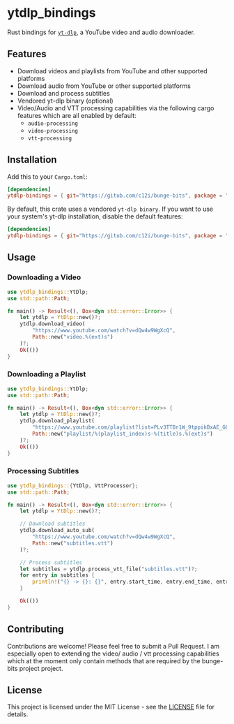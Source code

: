 # ytdlp_bindings

Rust bindings for [`yt-dlp`](https://github.com/yt-dlp/yt-dlp), a YouTube video and audio downloader.

## Features

- Download videos and playlists from YouTube and other supported platforms
- Download audio from YouTube or other supported platforms
- Download and process subtitles
- Vendored yt-dlp binary (optional)
- Video/Audio and VTT processing capabilities via the following cargo features which are all enabled by default:
  - `audio-processing`
  - `video-processing`
  - `vtt-processing`

## Installation

Add this to your `Cargo.toml`:

```toml
[dependencies]
ytdlp-bindings = { git="https://gitub.com/c12i/bunge-bits", package = "ytdlp_bindings" }
```

By default, this crate uses a vendored `yt-dlp binary`. If you want to use your system's yt-dlp installation, disable the default features:

```toml
[dependencies]
ytdlp-bindings = { git="https://gitub.com/c12i/bunge-bits", package = "ytdlp_bindings", default-features = false }
```

## Usage

### Downloading a Video

```rust
use ytdlp_bindings::YtDlp;
use std::path::Path;

fn main() -> Result<(), Box<dyn std::error::Error>> {
    let ytdlp = YtDlp::new()?;
    ytdlp.download_video(
        "https://www.youtube.com/watch?v=dQw4w9WgXcQ",
        Path::new("video.%(ext)s")
    )?;
    Ok(())
}
```

### Downloading a Playlist

```rust
use ytdlp_bindings::YtDlp;
use std::path::Path;

fn main() -> Result<(), Box<dyn std::error::Error>> {
    let ytdlp = YtDlp::new()?;
    ytdlp.download_playlist(
        "https://www.youtube.com/playlist?list=PLv3TTBr1W_9tppikBxAE_G6qjWdBljBHJ",
        Path::new("playlist/%(playlist_index)s-%(title)s.%(ext)s")
    )?;
    Ok(())
}
```

### Processing Subtitles

```rust
use ytdlp_bindings::{YtDlp, VttProcessor};
use std::path::Path;

fn main() -> Result<(), Box<dyn std::error::Error>> {
    let ytdlp = YtDlp::new()?;

    // Download subtitles
    ytdlp.download_auto_sub(
        "https://www.youtube.com/watch?v=dQw4w9WgXcQ",
        Path::new("subtitles.vtt")
    )?;

    // Process subtitles
    let subtitles = ytdlp.process_vtt_file("subtitles.vtt")?;
    for entry in subtitles {
        println!("{} -> {}: {}", entry.start_time, entry.end_time, entry.text);
    }

    Ok(())
}
```

## Contributing

Contributions are welcome! Please feel free to submit a Pull Request.
I am especially open to extending the video/ audio / vtt processing capabilities which at the moment only contain methods that are required by the bunge-bits project project.

## License

This project is licensed under the MIT License - see the [LICENSE](../LICENSE) file for details.

